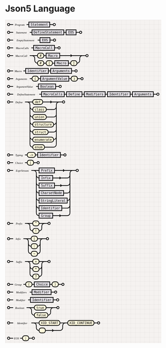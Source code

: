 # Json5 Language

<style type="text/css">
svg.railroad {
    background-color: hsl(30, 20%, 95%);
    background-size: 15px 15px;
    background-image: linear-gradient(to right, rgba(30, 30, 30, .05) 1px, transparent 1px),
    linear-gradient(to bottom, rgba(30, 30, 30, .05) 1px, transparent 1px);
}

svg.railroad path {
stroke-width: 3px;
stroke: black;
fill: transparent;
}

svg.railroad .debug {
stroke-width: 1px;
stroke: red;
}

svg.railroad text {
font-size: 14px;
font-family: monospace;
text-anchor: middle;
}

svg.railroad .nonterminal text {
font-weight: bold;
}

svg.railroad text.comment {
font-family: serif;
font-style: italic;
font-size: 12px;
}

svg.railroad rect {
stroke-width: 3px;
stroke: black;
}

svg.railroad g.labeledbox > rect {
stroke-width: 1px;
stroke: grey;
stroke-dasharray: 5px;
fill: rgba(90, 90, 150, .1);
}

svg.railroad .symbol > rect {
fill: rgba(90, 90, 150, .1);
}

svg.railroad .regex > rect {
fill: honeydew;
}

svg.railroad .string > rect {
fill: cornsilk;
}
</style>

<svg class="railroad" viewBox="0 0 687 1416" xmlns="http://www.w3.org/2000/svg" xmlns:xlink="http://www.w3.org/1999/xlink">
<g class="verticalgrid">
<g class="sequence">
<path d=" M 10 21 a 5 5 0 0 1 5 -5 a 5 5 0 0 1 5 5 a 5 5 0 0 1 -5 5 a 5 5 0 0 1 -5 -5 m 10 0 h 5"/>
<text class="comment" id="Program" x="64" y="26">
Program</text>
<g class="symbol">
<rect height="22" width="92" x="104" y="10"/>
<text x="150" y="26">
Statement</text>
</g>
<path d=" M 206 21 h 5 a 5 5 0 0 1 5 -5 a 5 5 0 0 1 5 5 a 5 5 0 0 1 -5 5 a 5 5 0 0 1 -5 -5"/>
<path d=" M 25 21 h 10"/>
<path d=" M 94 21 h 10"/>
<path d=" M 196 21 h 10"/>
</g>
<g class="sequence">
<path d=" M 10 55 a 5 5 0 0 1 5 -5 a 5 5 0 0 1 5 5 a 5 5 0 0 1 -5 5 a 5 5 0 0 1 -5 -5 m 10 0 h 5"/>
<text class="comment" id="Statement" x="71" y="60">
Statement</text>
<g class="sequence">
<g class="symbol">
<rect height="22" width="140" x="118" y="44"/>
<text x="188" y="60">
DefineStatement</text>
</g>
<g class="symbol">
<rect height="22" width="44" x="268" y="44"/>
<text x="290" y="60">
EOS</text>
</g>
<path d=" M 258 55 h 10"/>
</g>
<path d=" M 322 55 h 5 a 5 5 0 0 1 5 -5 a 5 5 0 0 1 5 5 a 5 5 0 0 1 -5 5 a 5 5 0 0 1 -5 -5"/>
<path d=" M 25 55 h 10"/>
<path d=" M 108 55 h 10"/>
<path d=" M 312 55 h 10"/>
</g>
<g class="sequence">
<path d=" M 10 89 a 5 5 0 0 1 5 -5 a 5 5 0 0 1 5 5 a 5 5 0 0 1 -5 5 a 5 5 0 0 1 -5 -5 m 10 0 h 5"/>
<text class="comment" id="EmptyStatement" x="89" y="94">
EmptyStatement</text>
<g class="symbol">
<rect height="22" width="44" x="153" y="78"/>
<text x="175" y="94">
EOS</text>
</g>
<path d=" M 207 89 h 5 a 5 5 0 0 1 5 -5 a 5 5 0 0 1 5 5 a 5 5 0 0 1 -5 5 a 5 5 0 0 1 -5 -5"/>
<path d=" M 25 89 h 10"/>
<path d=" M 143 89 h 10"/>
<path d=" M 197 89 h 10"/>
</g>
<g class="sequence">
<path d=" M 10 123 a 5 5 0 0 1 5 -5 a 5 5 0 0 1 5 5 a 5 5 0 0 1 -5 5 a 5 5 0 0 1 -5 -5 m 10 0 h 5"/>
<text class="comment" id="MacroCalls" x="75" y="128">
MacroCalls</text>
<g class="symbol inline">
<rect height="22" width="92" x="125" y="112"/>
<text x="171" y="128">
MacroCall</text>
</g>
<path d=" M 227 123 h 5 a 5 5 0 0 1 5 -5 a 5 5 0 0 1 5 5 a 5 5 0 0 1 -5 5 a 5 5 0 0 1 -5 -5"/>
<path d=" M 25 123 h 10"/>
<path d=" M 115 123 h 10"/>
<path d=" M 217 123 h 10"/>
</g>
<g class="sequence">
<path d=" M 10 157 a 5 5 0 0 1 5 -5 a 5 5 0 0 1 5 5 a 5 5 0 0 1 -5 5 a 5 5 0 0 1 -5 -5 m 10 0 h 5"/>
<text class="comment" id="MacroCall" x="71" y="162">
MacroCall</text>
<g class="choice">
<path d=" M 118 157 h 24 m 98 0 h 100 m -47 0 l -5 -5 m 0 10 l 5 -5 m 47 0"/>
<g class="sequence">
<g class="string">
<rect height="22" rx="10" ry="10" width="28" x="142" y="146"/>
<text x="156" y="162">
#</text>
</g>
<g class="symbol">
<rect height="22" width="60" x="180" y="146"/>
<text x="210" y="162">
Macro</text>
</g>
<path d=" M 170 157 h 10"/>
</g>
<path d=" M 118 157 a 12 12 0 0 1 12 12 v 9 m 198 0 v -9 a 12 12 0 0 1 12 -12"/>
<path d=" M 130 178 v 0 a 12 12 0 0 0 12 12 m 174 0 h 0 a 12 12 0 0 0 12 -12 v 0"/>
<g class="sequence">
<g class="sequence">
<g class="sequence">
<g class="string">
<rect height="22" rx="10" ry="10" width="28" x="142" y="179"/>
<text x="156" y="195">
#</text>
</g>
<g class="string">
<rect height="22" rx="10" ry="10" width="28" x="180" y="179"/>
<text x="194" y="195">
[</text>
</g>
<path d=" M 170 190 h 10"/>
</g>
<g class="symbol">
<rect height="22" width="60" x="218" y="179"/>
<text x="248" y="195">
Macro</text>
</g>
<path d=" M 208 190 h 10"/>
</g>
<g class="string">
<rect height="22" rx="10" ry="10" width="28" x="288" y="179"/>
<text x="302" y="195">
]</text>
</g>
<path d=" M 278 190 h 10"/>
</g>
</g>
<path d=" M 350 157 h 5 a 5 5 0 0 1 5 -5 a 5 5 0 0 1 5 5 a 5 5 0 0 1 -5 5 a 5 5 0 0 1 -5 -5"/>
<path d=" M 25 157 h 10"/>
<path d=" M 108 157 h 10"/>
<path d=" M 340 157 h 10"/>
</g>
<g class="sequence">
<path d=" M 10 224 a 5 5 0 0 1 5 -5 a 5 5 0 0 1 5 5 a 5 5 0 0 1 -5 5 a 5 5 0 0 1 -5 -5 m 10 0 h 5"/>
<text class="comment" id="Macro" x="57" y="229">
Macro</text>
<g class="sequence">
<g class="symbol">
<rect height="22" width="100" x="90" y="213"/>
<text x="140" y="229">
Identifier</text>
</g>
<g class="symbol">
<rect height="22" width="92" x="200" y="213"/>
<text x="246" y="229">
Arguments</text>
</g>
<path d=" M 190 224 h 10"/>
</g>
<path d=" M 302 224 h 5 a 5 5 0 0 1 5 -5 a 5 5 0 0 1 5 5 a 5 5 0 0 1 -5 5 a 5 5 0 0 1 -5 -5"/>
<path d=" M 25 224 h 10"/>
<path d=" M 80 224 h 10"/>
<path d=" M 292 224 h 10"/>
</g>
<g class="sequence">
<path d=" M 10 258 a 5 5 0 0 1 5 -5 a 5 5 0 0 1 5 5 a 5 5 0 0 1 -5 5 a 5 5 0 0 1 -5 -5 m 10 0 h 5"/>
<text class="comment" id="Arguments" x="71" y="263">
Arguments</text>
<g class="sequence">
<g class="sequence">
<g class="string">
<rect height="22" rx="10" ry="10" width="28" x="118" y="247"/>
<text x="132" y="263">
(</text>
</g>
<g class="symbol">
<rect height="22" width="124" x="156" y="247"/>
<text x="218" y="263">
ArgumentValue</text>
</g>
<path d=" M 146 258 h 10"/>
</g>
<g class="string">
<rect height="22" rx="10" ry="10" width="28" x="290" y="247"/>
<text x="304" y="263">
)</text>
</g>
<path d=" M 280 258 h 10"/>
</g>
<path d=" M 328 258 h 5 a 5 5 0 0 1 5 -5 a 5 5 0 0 1 5 5 a 5 5 0 0 1 -5 5 a 5 5 0 0 1 -5 -5"/>
<path d=" M 25 258 h 10"/>
<path d=" M 108 258 h 10"/>
<path d=" M 318 258 h 10"/>
</g>
<g class="sequence">
<path d=" M 10 292 a 5 5 0 0 1 5 -5 a 5 5 0 0 1 5 5 a 5 5 0 0 1 -5 5 a 5 5 0 0 1 -5 -5 m 10 0 h 5"/>
<text class="comment" id="ArgumentValue" x="85" y="297">
ArgumentValue</text>
<g class="symbol">
<rect height="22" width="76" x="146" y="281"/>
<text x="184" y="297">
Boolean</text>
</g>
<path d=" M 232 292 h 5 a 5 5 0 0 1 5 -5 a 5 5 0 0 1 5 5 a 5 5 0 0 1 -5 5 a 5 5 0 0 1 -5 -5"/>
<path d=" M 25 292 h 10"/>
<path d=" M 136 292 h 10"/>
<path d=" M 222 292 h 10"/>
</g>
<g class="sequence">
<path d=" M 10 326 a 5 5 0 0 1 5 -5 a 5 5 0 0 1 5 5 a 5 5 0 0 1 -5 5 a 5 5 0 0 1 -5 -5 m 10 0 h 5"/>
<text class="comment" id="DefineStatement" x="92" y="331">
DefineStatement</text>
<g class="sequence">
<g class="sequence">
<g class="sequence">
<g class="sequence">
<g class="symbol">
<rect height="22" width="100" x="160" y="315"/>
<text x="210" y="331">
MacroCalls</text>
</g>
<g class="symbol">
<rect height="22" width="68" x="270" y="315"/>
<text x="304" y="331">
Define</text>
</g>
<path d=" M 260 326 h 10"/>
</g>
<g class="symbol">
<rect height="22" width="92" x="348" y="315"/>
<text x="394" y="331">
Modifiers</text>
</g>
<path d=" M 338 326 h 10"/>
</g>
<g class="symbol">
<rect height="22" width="100" x="450" y="315"/>
<text x="500" y="331">
Identifier</text>
</g>
<path d=" M 440 326 h 10"/>
</g>
<g class="symbol">
<rect height="22" width="92" x="560" y="315"/>
<text x="606" y="331">
Arguments</text>
</g>
<path d=" M 550 326 h 10"/>
</g>
<path d=" M 662 326 h 5 a 5 5 0 0 1 5 -5 a 5 5 0 0 1 5 5 a 5 5 0 0 1 -5 5 a 5 5 0 0 1 -5 -5"/>
<path d=" M 25 326 h 10"/>
<path d=" M 150 326 h 10"/>
<path d=" M 652 326 h 10"/>
</g>
<g class="sequence">
<path d=" M 10 360 a 5 5 0 0 1 5 -5 a 5 5 0 0 1 5 5 a 5 5 0 0 1 -5 5 a 5 5 0 0 1 -5 -5 m 10 0 h 5"/>
<text class="comment" id="Define" x="61" y="365">
Define</text>
<g class="choice">
<path d=" M 97 360 h 24 m 44 0 h 72 m -33 0 l -5 -5 m 0 10 l 5 -5 m 33 0"/>
<g class="string">
<rect height="22" rx="10" ry="10" width="44" x="121" y="349"/>
<text x="143" y="365">
def</text>
</g>
<path d=" M 97 360 a 12 12 0 0 1 12 12 v 9 m 116 0 v -9 a 12 12 0 0 1 12 -12"/>
<path d=" M 109 381 v 33 m 116 0 v -33"/>
<path d=" M 109 414 v 33 m 116 0 v -33"/>
<path d=" M 109 447 v 33 m 116 0 v -33"/>
<path d=" M 109 480 v 33 m 116 0 v -33"/>
<path d=" M 109 513 v 33 m 116 0 v -33"/>
<path d=" M 109 381 v 0 a 12 12 0 0 0 12 12 m 60 0 h 32 a 12 12 0 0 0 12 -12 v 0"/>
<g class="string">
<rect height="22" rx="10" ry="10" width="60" x="121" y="382"/>
<text x="151" y="398">
class</text>
</g>
<path d=" M 109 414 v 0 a 12 12 0 0 0 12 12 m 60 0 h 32 a 12 12 0 0 0 12 -12 v 0"/>
<g class="string">
<rect height="22" rx="10" ry="10" width="60" x="121" y="415"/>
<text x="151" y="431">
union</text>
</g>
<path d=" M 109 447 v 0 a 12 12 0 0 0 12 12 m 92 0 h 0 a 12 12 0 0 0 12 -12 v 0"/>
<g class="string">
<rect height="22" rx="10" ry="10" width="92" x="121" y="448"/>
<text x="167" y="464">
structure</text>
</g>
<path d=" M 109 480 v 0 a 12 12 0 0 0 12 12 m 68 0 h 24 a 12 12 0 0 0 12 -12 v 0"/>
<g class="string">
<rect height="22" rx="10" ry="10" width="68" x="121" y="481"/>
<text x="155" y="497">
struct</text>
</g>
<path d=" M 109 513 v 0 a 12 12 0 0 0 12 12 m 92 0 h 0 a 12 12 0 0 0 12 -12 v 0"/>
<g class="string">
<rect height="22" rx="10" ry="10" width="92" x="121" y="514"/>
<text x="167" y="530">
enumerate</text>
</g>
<path d=" M 109 546 v 0 a 12 12 0 0 0 12 12 m 52 0 h 40 a 12 12 0 0 0 12 -12 v 0"/>
<g class="string">
<rect height="22" rx="10" ry="10" width="52" x="121" y="547"/>
<text x="147" y="563">
enum</text>
</g>
</g>
<path d=" M 247 360 h 5 a 5 5 0 0 1 5 -5 a 5 5 0 0 1 5 5 a 5 5 0 0 1 -5 5 a 5 5 0 0 1 -5 -5"/>
<path d=" M 25 360 h 10"/>
<path d=" M 87 360 h 10"/>
<path d=" M 237 360 h 10"/>
</g>
<g class="sequence">
<path d=" M 10 592 a 5 5 0 0 1 5 -5 a 5 5 0 0 1 5 5 a 5 5 0 0 1 -5 5 a 5 5 0 0 1 -5 -5 m 10 0 h 5"/>
<text class="comment" id="Typing" x="61" y="597">
Typing</text>
<g class="sequence">
<g class="string">
<rect height="22" rx="10" ry="10" width="36" x="97" y="581"/>
<text x="115" y="597">
-&gt;</text>
</g>
<g class="symbol">
<rect height="22" width="100" x="143" y="581"/>
<text x="193" y="597">
Identifier</text>
</g>
<path d=" M 133 592 h 10"/>
</g>
<path d=" M 253 592 h 5 a 5 5 0 0 1 5 -5 a 5 5 0 0 1 5 5 a 5 5 0 0 1 -5 5 a 5 5 0 0 1 -5 -5"/>
<path d=" M 25 592 h 10"/>
<path d=" M 87 592 h 10"/>
<path d=" M 243 592 h 10"/>
</g>
<g class="sequence">
<path d=" M 10 626 a 5 5 0 0 1 5 -5 a 5 5 0 0 1 5 5 a 5 5 0 0 1 -5 5 a 5 5 0 0 1 -5 -5 m 10 0 h 5"/>
<text class="comment" id="Choice" x="61" y="631">
Choice</text>
<g class="string">
<rect height="22" rx="10" ry="10" width="28" x="97" y="615"/>
<text x="111" y="631">
|</text>
</g>
<path d=" M 135 626 h 5 a 5 5 0 0 1 5 -5 a 5 5 0 0 1 5 5 a 5 5 0 0 1 -5 5 a 5 5 0 0 1 -5 -5"/>
<path d=" M 25 626 h 10"/>
<path d=" M 87 626 h 10"/>
<path d=" M 125 626 h 10"/>
</g>
<g class="sequence">
<path d=" M 10 660 a 5 5 0 0 1 5 -5 a 5 5 0 0 1 5 5 a 5 5 0 0 1 -5 5 a 5 5 0 0 1 -5 -5 m 10 0 h 5"/>
<text class="comment" id="ExprStream" x="75" y="665">
ExprStream</text>
<g class="choice">
<path d=" M 125 660 h 24 m 68 0 h 80 m -37 0 l -5 -5 m 0 10 l 5 -5 m 37 0"/>
<g class="symbol">
<rect height="22" width="68" x="149" y="649"/>
<text x="183" y="665">
Prefix</text>
</g>
<path d=" M 125 660 a 12 12 0 0 1 12 12 v 9 m 148 0 v -9 a 12 12 0 0 1 12 -12"/>
<path d=" M 137 681 v 33 m 148 0 v -33"/>
<path d=" M 137 714 v 33 m 148 0 v -33"/>
<path d=" M 137 747 v 33 m 148 0 v -33"/>
<path d=" M 137 780 v 33 m 148 0 v -33"/>
<path d=" M 137 813 v 33 m 148 0 v -33"/>
<path d=" M 137 681 v 0 a 12 12 0 0 0 12 12 m 60 0 h 64 m -29 0 l -5 -5 m 0 10 l 5 -5 m 29 0 a 12 12 0 0 0 12 -12 v 0"/>
<g class="symbol">
<rect height="22" width="60" x="149" y="682"/>
<text x="179" y="698">
Infix</text>
</g>
<path d=" M 137 714 v 0 a 12 12 0 0 0 12 12 m 68 0 h 56 m -25 0 l -5 -5 m 0 10 l 5 -5 m 25 0 a 12 12 0 0 0 12 -12 v 0"/>
<g class="symbol">
<rect height="22" width="68" x="149" y="715"/>
<text x="183" y="731">
Suffix</text>
</g>
<path d=" M 137 747 v 0 a 12 12 0 0 0 12 12 m 108 0 h 16 a 12 12 0 0 0 12 -12 v 0"/>
<g class="symbol">
<rect height="22" width="108" x="149" y="748"/>
<text x="203" y="764">
CharsetNode</text>
</g>
<path d=" M 137 780 v 0 a 12 12 0 0 0 12 12 m 124 0 h 0 a 12 12 0 0 0 12 -12 v 0"/>
<g class="symbol">
<rect height="22" width="124" x="149" y="781"/>
<text x="211" y="797">
StringLiteral</text>
</g>
<path d=" M 137 813 v 0 a 12 12 0 0 0 12 12 m 100 0 h 24 a 12 12 0 0 0 12 -12 v 0"/>
<g class="symbol">
<rect height="22" width="100" x="149" y="814"/>
<text x="199" y="830">
Identifier</text>
</g>
<path d=" M 137 846 v 0 a 12 12 0 0 0 12 12 m 60 0 h 64 m -29 0 l -5 -5 m 0 10 l 5 -5 m 29 0 a 12 12 0 0 0 12 -12 v 0"/>
<g class="symbol">
<rect height="22" width="60" x="149" y="847"/>
<text x="179" y="863">
Group</text>
</g>
</g>
<path d=" M 307 660 h 5 a 5 5 0 0 1 5 -5 a 5 5 0 0 1 5 5 a 5 5 0 0 1 -5 5 a 5 5 0 0 1 -5 -5"/>
<path d=" M 25 660 h 10"/>
<path d=" M 115 660 h 10"/>
<path d=" M 297 660 h 10"/>
</g>
<g class="sequence">
<path d=" M 10 892 a 5 5 0 0 1 5 -5 a 5 5 0 0 1 5 5 a 5 5 0 0 1 -5 5 a 5 5 0 0 1 -5 -5 m 10 0 h 5"/>
<text class="comment" id="Prefix" x="61" y="897">
Prefix</text>
<g class="choice">
<path d=" M 97 892 h 24 m 28 0 h 24"/>
<g class="string">
<rect height="22" rx="10" ry="10" width="28" x="121" y="881"/>
<text x="135" y="897">
^</text>
</g>
<path d=" M 97 892 a 12 12 0 0 1 12 12 v 9 m 52 0 v -9 a 12 12 0 0 1 12 -12"/>
<path d=" M 109 913 v 0 a 12 12 0 0 0 12 12 m 28 0 h 0 a 12 12 0 0 0 12 -12 v 0"/>
<g class="string">
<rect height="22" rx="10" ry="10" width="28" x="121" y="914"/>
<text x="135" y="930">
!</text>
</g>
</g>
<path d=" M 183 892 h 5 a 5 5 0 0 1 5 -5 a 5 5 0 0 1 5 5 a 5 5 0 0 1 -5 5 a 5 5 0 0 1 -5 -5"/>
<path d=" M 25 892 h 10"/>
<path d=" M 87 892 h 10"/>
<path d=" M 173 892 h 10"/>
</g>
<g class="sequence">
<path d=" M 10 959 a 5 5 0 0 1 5 -5 a 5 5 0 0 1 5 5 a 5 5 0 0 1 -5 5 a 5 5 0 0 1 -5 -5 m 10 0 h 5"/>
<text class="comment" id="Infix" x="57" y="964">
Infix</text>
<g class="choice">
<path d=" M 90 959 h 24 m 28 0 h 24"/>
<g class="string">
<rect height="22" rx="10" ry="10" width="28" x="114" y="948"/>
<text x="128" y="964">
|</text>
</g>
<path d=" M 90 959 a 12 12 0 0 1 12 12 v 9 m 52 0 v -9 a 12 12 0 0 1 12 -12"/>
<path d=" M 102 980 v 33 m 52 0 v -33"/>
<path d=" M 102 980 v 0 a 12 12 0 0 0 12 12 m 28 0 h 0 a 12 12 0 0 0 12 -12 v 0"/>
<g class="string">
<rect height="22" rx="10" ry="10" width="28" x="114" y="981"/>
<text x="128" y="997">
:</text>
</g>
<path d=" M 102 1013 v 0 a 12 12 0 0 0 12 12 m 28 0 h 0 a 12 12 0 0 0 12 -12 v 0"/>
<g class="string">
<rect height="22" rx="10" ry="10" width="28" x="114" y="1014"/>
<text x="128" y="1030">
~</text>
</g>
</g>
<path d=" M 176 959 h 5 a 5 5 0 0 1 5 -5 a 5 5 0 0 1 5 5 a 5 5 0 0 1 -5 5 a 5 5 0 0 1 -5 -5"/>
<path d=" M 25 959 h 10"/>
<path d=" M 80 959 h 10"/>
<path d=" M 166 959 h 10"/>
</g>
<g class="sequence">
<path d=" M 10 1059 a 5 5 0 0 1 5 -5 a 5 5 0 0 1 5 5 a 5 5 0 0 1 -5 5 a 5 5 0 0 1 -5 -5 m 10 0 h 5"/>
<text class="comment" id="Suffix" x="61" y="1064">
Suffix</text>
<g class="choice">
<path d=" M 97 1059 h 24 m 28 0 h 24"/>
<g class="string">
<rect height="22" rx="10" ry="10" width="28" x="121" y="1048"/>
<text x="135" y="1064">
+</text>
</g>
<path d=" M 97 1059 a 12 12 0 0 1 12 12 v 9 m 52 0 v -9 a 12 12 0 0 1 12 -12"/>
<path d=" M 109 1080 v 33 m 52 0 v -33"/>
<path d=" M 109 1080 v 0 a 12 12 0 0 0 12 12 m 28 0 h 0 a 12 12 0 0 0 12 -12 v 0"/>
<g class="string">
<rect height="22" rx="10" ry="10" width="28" x="121" y="1081"/>
<text x="135" y="1097">
*</text>
</g>
<path d=" M 109 1113 v 0 a 12 12 0 0 0 12 12 m 28 0 h 0 a 12 12 0 0 0 12 -12 v 0"/>
<g class="string">
<rect height="22" rx="10" ry="10" width="28" x="121" y="1114"/>
<text x="135" y="1130">
?</text>
</g>
</g>
<path d=" M 183 1059 h 5 a 5 5 0 0 1 5 -5 a 5 5 0 0 1 5 5 a 5 5 0 0 1 -5 5 a 5 5 0 0 1 -5 -5"/>
<path d=" M 25 1059 h 10"/>
<path d=" M 87 1059 h 10"/>
<path d=" M 173 1059 h 10"/>
</g>
<g class="sequence">
<path d=" M 10 1159 a 5 5 0 0 1 5 -5 a 5 5 0 0 1 5 5 a 5 5 0 0 1 -5 5 a 5 5 0 0 1 -5 -5 m 10 0 h 5"/>
<text class="comment" id="Group" x="57" y="1164">
Group</text>
<g class="sequence">
<g class="sequence">
<g class="string">
<rect height="22" rx="10" ry="10" width="28" x="90" y="1148"/>
<text x="104" y="1164">
(</text>
</g>
<g class="symbol">
<rect height="22" width="68" x="128" y="1148"/>
<text x="162" y="1164">
Choice</text>
</g>
<path d=" M 118 1159 h 10"/>
</g>
<g class="string">
<rect height="22" rx="10" ry="10" width="28" x="206" y="1148"/>
<text x="220" y="1164">
)</text>
</g>
<path d=" M 196 1159 h 10"/>
</g>
<path d=" M 244 1159 h 5 a 5 5 0 0 1 5 -5 a 5 5 0 0 1 5 5 a 5 5 0 0 1 -5 5 a 5 5 0 0 1 -5 -5"/>
<path d=" M 25 1159 h 10"/>
<path d=" M 80 1159 h 10"/>
<path d=" M 234 1159 h 10"/>
</g>
<g class="sequence">
<path d=" M 10 1193 a 5 5 0 0 1 5 -5 a 5 5 0 0 1 5 5 a 5 5 0 0 1 -5 5 a 5 5 0 0 1 -5 -5 m 10 0 h 5"/>
<text class="comment" id="Modifiers" x="71" y="1198">
Modifiers</text>
<g class="symbol inline">
<rect height="22" width="84" x="118" y="1182"/>
<text x="160" y="1198">
Modifier</text>
</g>
<path d=" M 212 1193 h 5 a 5 5 0 0 1 5 -5 a 5 5 0 0 1 5 5 a 5 5 0 0 1 -5 5 a 5 5 0 0 1 -5 -5"/>
<path d=" M 25 1193 h 10"/>
<path d=" M 108 1193 h 10"/>
<path d=" M 202 1193 h 10"/>
</g>
<g class="sequence">
<path d=" M 10 1227 a 5 5 0 0 1 5 -5 a 5 5 0 0 1 5 5 a 5 5 0 0 1 -5 5 a 5 5 0 0 1 -5 -5 m 10 0 h 5"/>
<text class="comment" id="Modifier" x="68" y="1232">
Modifier</text>
<g class="symbol">
<rect height="22" width="100" x="111" y="1216"/>
<text x="161" y="1232">
Identifier</text>
</g>
<path d=" M 221 1227 h 5 a 5 5 0 0 1 5 -5 a 5 5 0 0 1 5 5 a 5 5 0 0 1 -5 5 a 5 5 0 0 1 -5 -5"/>
<path d=" M 25 1227 h 10"/>
<path d=" M 101 1227 h 10"/>
<path d=" M 211 1227 h 10"/>
</g>
<g class="sequence">
<path d=" M 10 1261 a 5 5 0 0 1 5 -5 a 5 5 0 0 1 5 5 a 5 5 0 0 1 -5 5 a 5 5 0 0 1 -5 -5 m 10 0 h 5"/>
<text class="comment" id="Boolean" x="64" y="1266">
Boolean</text>
<g class="choice">
<path d=" M 104 1261 h 24 m 52 0 h 32"/>
<g class="string">
<rect height="22" rx="10" ry="10" width="52" x="128" y="1250"/>
<text x="154" y="1266">
true</text>
</g>
<path d=" M 104 1261 a 12 12 0 0 1 12 12 v 9 m 84 0 v -9 a 12 12 0 0 1 12 -12"/>
<path d=" M 116 1282 v 0 a 12 12 0 0 0 12 12 m 60 0 h 0 a 12 12 0 0 0 12 -12 v 0"/>
<g class="string">
<rect height="22" rx="10" ry="10" width="60" x="128" y="1283"/>
<text x="158" y="1299">
false</text>
</g>
</g>
<path d=" M 222 1261 h 5 a 5 5 0 0 1 5 -5 a 5 5 0 0 1 5 5 a 5 5 0 0 1 -5 5 a 5 5 0 0 1 -5 -5"/>
<path d=" M 25 1261 h 10"/>
<path d=" M 94 1261 h 10"/>
<path d=" M 212 1261 h 10"/>
</g>
<g class="sequence">
<path d=" M 10 1328 a 5 5 0 0 1 5 -5 a 5 5 0 0 1 5 5 a 5 5 0 0 1 -5 5 a 5 5 0 0 1 -5 -5 m 10 0 h 5"/>
<text class="comment" id="Identifier" x="75" y="1333">
Identifier</text>
<g class="sequence">
<g class="choice">
<path d=" M 125 1328 h 24 m 92 0 h 24"/>
<g class="string">
<rect height="22" rx="10" ry="10" width="92" x="149" y="1317"/>
<text x="195" y="1333">
XID_START</text>
</g>
<path d=" M 125 1328 a 12 12 0 0 1 12 12 v 9 m 116 0 v -9 a 12 12 0 0 1 12 -12"/>
<path d=" M 137 1349 v 0 a 12 12 0 0 0 12 12 m 28 0 h 64 m -29 0 l -5 -5 m 0 10 l 5 -5 m 29 0 a 12 12 0 0 0 12 -12 v 0"/>
<g class="string">
<rect height="22" rx="10" ry="10" width="28" x="149" y="1350"/>
<text x="163" y="1366">
_</text>
</g>
</g>
<g class="string">
<rect height="22" rx="10" ry="10" width="116" x="275" y="1317"/>
<text x="333" y="1333">
XID_CONTINUE</text>
</g>
<path d=" M 265 1328 h 10"/>
</g>
<path d=" M 401 1328 h 5 a 5 5 0 0 1 5 -5 a 5 5 0 0 1 5 5 a 5 5 0 0 1 -5 5 a 5 5 0 0 1 -5 -5"/>
<path d=" M 25 1328 h 10"/>
<path d=" M 115 1328 h 10"/>
<path d=" M 391 1328 h 10"/>
</g>
<g class="sequence">
<path d=" M 10 1395 a 5 5 0 0 1 5 -5 a 5 5 0 0 1 5 5 a 5 5 0 0 1 -5 5 a 5 5 0 0 1 -5 -5 m 10 0 h 5"/>
<text class="comment" id="EOS" x="50" y="1400">
EOS</text>
<g class="string">
<rect height="22" rx="10" ry="10" width="28" x="76" y="1384"/>
<text x="90" y="1400">
;</text>
</g>
<path d=" M 114 1395 h 5 a 5 5 0 0 1 5 -5 a 5 5 0 0 1 5 5 a 5 5 0 0 1 -5 5 a 5 5 0 0 1 -5 -5"/>
<path d=" M 25 1395 h 10"/>
<path d=" M 66 1395 h 10"/>
<path d=" M 104 1395 h 10"/>
</g>
</g>
</svg>

